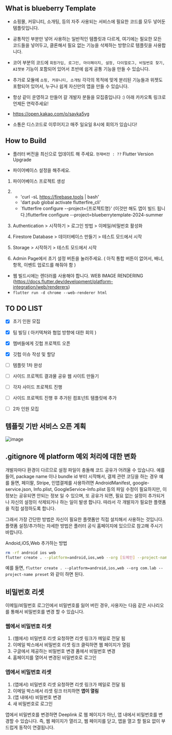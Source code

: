 ## What is blueberry Template

- 쇼핑몰, 커뮤니티, 소개팅, 등의 자주 사용되는 서비스에 필요한 코드를 모두 넣어둔 템플릿입니다.
- 공통적인 부분만 넣어 사용하는 일반적인 템플릿과 다르게, 여기에는 필요한 모든 코드들을 넣어두고, 클론해서 필요 없는 기능을 삭제하는 방향으로 템플릿을 사용합니다.
- 코어 부분의 코드에 `회원가입, 로그인, 마이페이지, 설정, 다이얼로그, 비밀번호 찾기, AI챗봇` 기능이 포함되어 있어서 초반에 쉽게 공통 기능을 만들 수 있습니다.
- 추가로 모듈에 `쇼핑, 커뮤니티, 소개팅` 각각의 목적에 맞게 분리된 기능들과 위젯도 포함되어 있어서, 누구나 쉽게 자신만의 앱을 만들 수 있습니다.

- 항상 같이 운영하고 만들어 갈 개발자 분들을 모집중입니다 :) 아래 카카오톡 링크로 언제든 연락주세요!
- https://open.kakao.com/o/savka5yg

- 소통은 디스코드로 이루어지고 매주 일요일 8시에 회의가 있습니다!

## How to Build

- 플러터 버전을 최신으로 업데이트 해 주세요. `현재버전 : ??` 
Flutter Version Upgrade

- 파이어베이스 설정을 해주세요.
1. 파이어베이스 프로젝트 생성
2. - 'curl -sL https://firebase.tools | bash'
   - 'dart pub global activate flutterfire_cli'
   - `flutterfire configure --project={프로젝트명}'
   (이것만 해도 앱이 빌드 됩니다.)flutterfire configure --project=blueberrytemplate-2024-summer

4. Authentication > 시작하기 > 로그인 방법 > 이메일/비밀번호 활성화
5. Firestore Database > 데이터베이스 만들기 > 테스트 모드에서 시작
6. Storage > 시작하기 > 테스트 모드에서 시작

7. Admin Page에서 초기 설정 버튼을 눌러주세요. ( 아직 통합 버튼이 없어서, 배너, 항목, 이벤트 업로드를 해줘야 함 )

- 웹 빌드시에는 렌더러를 사용해야 합니다.
WEB IMAGE RENDERING (https://docs.flutter.dev/development/platform-integration/web/renderers)
- `flutter run -d chrome --web-renderer html`

## TO DO LIST

- [x] 초기 인원 모집
- [x] 팀 빌딩 ( 아키텍쳐와 협업 방향에 대한 회의 )
- [x] 멤버들에게 깃헙 프로젝트 오픈
- [x] 깃헙 이슈 작성 및 할당
- [ ] 템플릿 1차 완성

- [ ] 사이드 프로젝트 결과물 공유 웹 사이트 만들기
- [ ] 각자 사이드 프로젝트 진행
- [ ] 사이드 프로젝트 진행 후 추가된 컴포넌트 템플릿에 추가
- [ ] 2차 인원 모집

## 템플릿 기반 서비스 오픈 계획

![image](https://github.com/jwson-automation/blueberry_template/assets/108061510/e451dfde-9141-42a5-805c-a0062a9c11e2)


## .gitignore 에 platform 예외 처리에 대한 변화

개발자마다 환경이 다르므로 설정 파일이 충돌해 코드 공유가 어려울 수 있습니다. 예를 들어, package name 이나 bundle id 부터 시작해서, 결제 관련 코딩을 하는 경우 예를 들면, 페이팔, Stripe, 인앱결제를 사용하려면 AndroidManifest, google-service.json, Info.plist, GoogleService-Info.plist 등의 파일 수정이 필요하지만, 이 정보는 공유되면 안되는 정보 일 수 있으며, 또 공유가 되면, 필요 없는 설정이 추가되거나 자신의 설정이 삭제되거나 하는 일이 발생 합니다. 따라서 각 개발자가 필요한 플랫폼을 직접 설정하도록 합니다.

그래서 가장 간단한 방법은 자신이 필요한 플랫폼만 직접 설치해서 사용하는 것입니다. 플랫폼 설정/추가하는 자세한 방법은 플러터 공식 홈페이지에 있으므로 참고해 주시기 바랍니다.

Andoid,iOS,Web 추가하는 방법

```sh
rm -rf android ios web
flutter create . --platform=android,ios,web --org [도메인] --project-name [앱이름]
```

예를 들면, `flutter create . --platform=android,ios,web --org com.lab --project-name preset` 와 같이 하면 된다.

## 비밀번호 리셋

이메일/비밀번호 로그인에서 비밀번호를 잃어 버린 경우, 사용자는 다음 같은 시나리오를 통해서 비밀번호를 변경 할 수 있습니다.

### 웹에서 비밀번호 리셋

1. (웹에서) 비밀번호 리셋 요청하면 리셋 링크가 메일로 전달 됨
2. 이메일 박스에서 비밀번호 리셋 링크 클릭하면 웹 페이지가 열림
3. 구글에서 제공하는 비밀번호 변경 폼에서 비밀번호 변경
4. 홈페이지를 열어서 변경된 비밀번호로 로그인

### 앱에서 비밀번호 리셋

1. (앱에서) 비밀번호 리셋 요청하면 리셋 링크가 메일로 전달 됨
2. 이메일 박스에서 리셋 링크 터치하면 **앱이 열림**
3. (앱 내에서) 비밀번호 변경
4. 새 비밀번호로 로그인

앱에서 비밀번호를 변경하면 Deeplink 로 웹 페이지가 아닌, 앱 내에서 비밀번호를 변경할 수 있습니다. 즉, 웹 페이지가 열리고, 웹 페이지를 닫고, 앱을 열고 할 필요 없이 부드럽게 동작이 연결됩니다.



